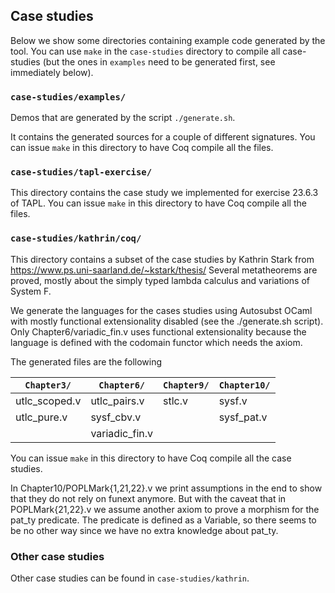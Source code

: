 ## Case studies

Below we show some directories containing example code generated by the tool.
You can use `make` in the `case-studies` directory to compile all case-studies
(but the ones in `examples` need to be generated first, see immediately below).

### `case-studies/examples/`
Demos that are generated by the script `./generate.sh`. 

It contains the generated sources for a couple of different signatures.
You can issue `make` in this directory to have Coq compile all the files. 

### `case-studies/tapl-exercise/`
This directory contains the case study we implemented for exercise 23.6.3 of TAPL.
You can issue `make` in this directory to have Coq compile all the files.

### `case-studies/kathrin/coq/`
This directory contains a subset of the case studies by Kathrin Stark from https://www.ps.uni-saarland.de/~kstark/thesis/
Several metatheorems are proved, mostly about the simply typed lambda calculus and variations of System F.

We generate the languages for the cases studies using Autosubst OCaml with mostly functional extensionality disabled (see the ./generate.sh script).
Only Chapter6/variadic_fin.v uses functional extensionality because the language is defined with the codomain functor which needs the axiom.

The generated files are the following

| `Chapter3/`    | `Chapter6/`     | `Chapter9/` | `Chapter10/` |
|-------------|--------------|----------|-----------|
| utlc_scoped.v | utlc_pairs.v   | stlc.v     | sysf.v      |
| utlc_pure.v   | sysf_cbv.v     |          | sysf_pat.v  |
|             | variadic_fin.v |          |           |

You can issue `make` in this directory to have Coq compile all the case studies.

In Chapter10/POPLMark{1,21,22}.v we print assumptions in the end to show that they do not rely on funext anymore.
But with the caveat that in POPLMark{21,22}.v we assume another axiom to prove a morphism for the pat_ty predicate.
The predicate is defined as a Variable, so there seems to be no other way since we have no extra knowledge about pat_ty.

### Other case studies

Other case studies can be found in `case-studies/kathrin`.
